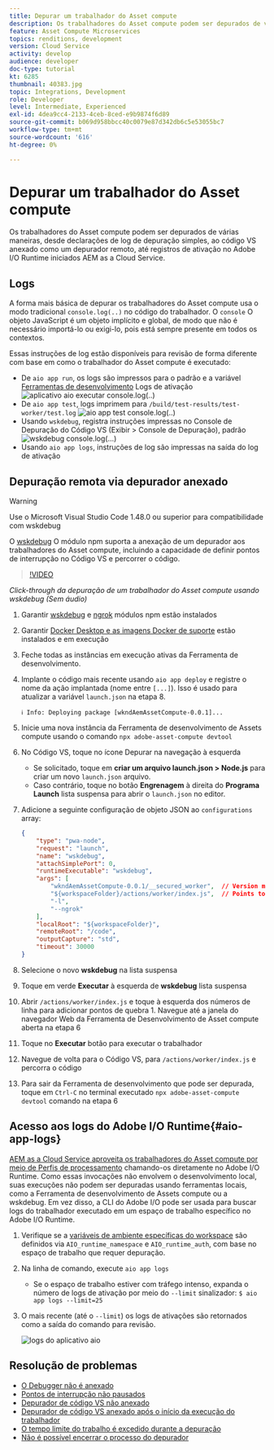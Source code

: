```yaml
---
title: Depurar um trabalhador do Asset compute
description: Os trabalhadores do Asset compute podem ser depurados de várias maneiras, desde declarações de log de depuração simples, ao código VS anexado como um depurador remoto, até registros de ativação no Adobe I/O Runtime iniciados AEM as a Cloud Service.
feature: Asset Compute Microservices
topics: renditions, development
version: Cloud Service
activity: develop
audience: developer
doc-type: tutorial
kt: 6285
thumbnail: 40383.jpg
topic: Integrations, Development
role: Developer
level: Intermediate, Experienced
exl-id: 4dea9cc4-2133-4ceb-8ced-e9b9874f6d89
source-git-commit: b069d958bbcc40c0079e87d342db6c5e53055bc7
workflow-type: tm+mt
source-wordcount: '616'
ht-degree: 0%

---
```


# Depurar um trabalhador do Asset compute

Os trabalhadores do Asset compute podem ser depurados de várias maneiras, desde declarações de log de depuração simples, ao código VS anexado como um depurador remoto, até registros de ativação no Adobe I/O Runtime iniciados AEM as a Cloud Service.

## Logs

A forma mais básica de depurar os trabalhadores do Asset compute usa o modo tradicional `console.log(..)` no código do trabalhador. O `console` O objeto JavaScript é um objeto implícito e global, de modo que não é necessário importá-lo ou exigi-lo, pois está sempre presente em todos os contextos.

Essas instruções de log estão disponíveis para revisão de forma diferente com base em como o trabalhador do Asset compute é executado:

+ De `aio app run`, os logs são impressos para o padrão e a variável [Ferramentas de desenvolvimento](../develop/development-tool.md) Logs de ativação
   ![aplicativo aio executar console.log(..)](./assets/debug/console-log__aio-app-run.png)
+ De `aio app test`, logs imprimem para `/build/test-results/test-worker/test.log`
   ![aio app test console.log(..)](./assets/debug/console-log__aio-app-test.png)
+ Usando `wskdebug`, registra instruções impressas no Console de Depuração do Código VS (Exibir > Console de Depuração), padrão
   ![wskdebug console.log(...)](./assets/debug/console-log__wskdebug.png)
+ Usando `aio app logs`, instruções de log são impressas na saída do log de ativação

## Depuração remota via depurador anexado

>[!WARNING]
>
>Use o Microsoft Visual Studio Code 1.48.0 ou superior para compatibilidade com wskdebug

O [wskdebug](https://www.npmjs.com/package/@openwhisk/wskdebug) O módulo npm suporta a anexação de um depurador aos trabalhadores do Asset compute, incluindo a capacidade de definir pontos de interrupção no Código VS e percorrer o código.

>[!VIDEO](https://video.tv.adobe.com/v/40383/?quality=12&learn=on)

_Click-through da depuração de um trabalhador do Asset compute usando wskdebug (Sem áudio)_

1. Garantir [wskdebug](../set-up/development-environment.md#wskdebug) e [ngrok](../set-up/development-environment.md#ngork) módulos npm estão instalados
1. Garantir [Docker Desktop e as imagens Docker de suporte](../set-up/development-environment.md#docker) estão instalados e em execução
1. Feche todas as instâncias em execução ativas da Ferramenta de desenvolvimento.
1. Implante o código mais recente usando `aio app deploy`  e registre o nome da ação implantada (nome entre `[...]`). Isso é usado para atualizar a variável `launch.json` na etapa 8.

   ```
   ℹ Info: Deploying package [wkndAemAssetCompute-0.0.1]...
   ```


1. Inicie uma nova instância da Ferramenta de desenvolvimento de Assets compute usando o comando `npx adobe-asset-compute devtool`
1. No Código VS, toque no ícone Depurar na navegação à esquerda
   + Se solicitado, toque em __criar um arquivo launch.json > Node.js__ para criar um novo `launch.json` arquivo.
   + Caso contrário, toque no botão __Engrenagem__ à direita do __Programa Launch__ lista suspensa para abrir o `launch.json` no editor.
1. Adicione a seguinte configuração de objeto JSON ao `configurations` array:

   ```json
   {
       "type": "pwa-node",
       "request": "launch",
       "name": "wskdebug",
       "attachSimplePort": 0,
       "runtimeExecutable": "wskdebug",
       "args": [
           "wkndAemAssetCompute-0.0.1/__secured_worker",  // Version must match your Asset Compute worker's version
           "${workspaceFolder}/actions/worker/index.js",  // Points to your worker
           "-l",
           "--ngrok"
       ],
       "localRoot": "${workspaceFolder}",
       "remoteRoot": "/code",
       "outputCapture": "std",
       "timeout": 30000
   }
   ```

1. Selecione o novo __wskdebug__ na lista suspensa
1. Toque em verde __Executar__ à esquerda de __wskdebug__ lista suspensa
1. Abrir `/actions/worker/index.js` e toque à esquerda dos números de linha para adicionar pontos de quebra 1. Navegue até a janela do navegador Web da Ferramenta de Desenvolvimento de Asset compute aberta na etapa 6
1. Toque no __Executar__ botão para executar o trabalhador
1. Navegue de volta para o Código VS, para `/actions/worker/index.js` e percorra o código
1. Para sair da Ferramenta de desenvolvimento que pode ser depurada, toque em `Ctrl-C` no terminal executado `npx adobe-asset-compute devtool` comando na etapa 6

## Acesso aos logs do Adobe I/O Runtime{#aio-app-logs}

[AEM as a Cloud Service aproveita os trabalhadores do Asset compute por meio de Perfis de processamento](../deploy/processing-profiles.md) chamando-os diretamente no Adobe I/O Runtime. Como essas invocações não envolvem o desenvolvimento local, suas execuções não podem ser depuradas usando ferramentas locais, como a Ferramenta de desenvolvimento de Assets compute ou a wskdebug. Em vez disso, a CLI do Adobe I/O pode ser usada para buscar logs do trabalhador executado em um espaço de trabalho específico no Adobe I/O Runtime.

1. Verifique se a [variáveis de ambiente específicas do workspace](../deploy/runtime.md) são definidos via `AIO_runtime_namespace` e `AIO_runtime_auth`, com base no espaço de trabalho que requer depuração.
1. Na linha de comando, execute `aio app logs`
   + Se o espaço de trabalho estiver com tráfego intenso, expanda o número de logs de ativação por meio do `--limit` sinalizador:
      `$ aio app logs --limit=25`
1. O mais recente (até o `--limit`) os logs de ativações são retornados como a saída do comando para revisão.

   ![logs do aplicativo aio](./assets/debug/aio-app-logs.png)

## Resolução de problemas

+ [O Debugger não é anexado](../troubleshooting.md#debugger-does-not-attach)
+ [Pontos de interrupção não pausados](../troubleshooting.md#breakpoints-no-pausing)
+ [Depurador de código VS não anexado](../troubleshooting.md#vs-code-debugger-not-attached)
+ [Depurador de código VS anexado após o início da execução do trabalhador](../troubleshooting.md#vs-code-debugger-attached-after-worker-execution-began)
+ [O tempo limite do trabalho é excedido durante a depuração](../troubleshooting.md#worker-times-out-while-debugging)
+ [Não é possível encerrar o processo do depurador](../troubleshooting.md#cannot-terminate-debugger-process)
